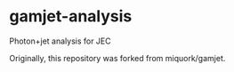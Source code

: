 # gamjet-analysis
Photon+jet analysis for JEC

Originally, this repository was forked from miquork/gamjet.

